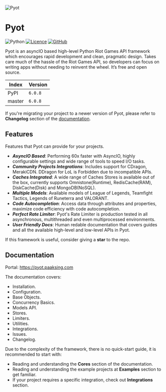 ![Pyot](banner.jpg)
# Pyot
![Python](https://img.shields.io/badge/python-3670A0?style=for-the-badge&logo=python&logoColor=ffdd54)
[![Licence](https://img.shields.io/github/license/Ileriayo/markdown-badges?style=for-the-badge)](https://github.com/paaksing/pyot/blob/master/LICENSE)
[![GitHub](https://img.shields.io/badge/github-%23121011.svg?style=for-the-badge&logo=github&logoColor=white)](https://github.com/paaksing/pyot)

Pyot is an asyncIO based high-level Python Riot Games API framework which encourages rapid development and clean, pragmatic design. Takes care much of the hassle of the Riot Games API, so developers can focus on writing apps without needing to reinvent the wheel. It’s free and open source.

| Index | Version |
| ---- | ------- |
| PyPI | `6.0.8` |
| master | `6.0.8` |

If you're migrating your project to a newer version of Pyot, please refer to **Changelog** section of the [documentation](https://pyot.paaksing.com).

## Features

Features that Pyot can provide for your projects.

- **_AsyncIO Based_**: Performing 60x faster with AsyncIO, highly configurable settings and wide range of tools to speed I/O tasks.
- **_Community Projects Integrations_**: Includes support for CDragon, MerakiCDN. DDragon for LoL is Forbidden due to incompatible APIs.
- **_Caches Integrated_**: A wide range of Caches Stores is available out of the box, currently supports Omnistone(Runtime), RedisCache(RAM), DiskCache(Disk) and MongoDB(NoSQL).
- **_Multiple Models_**: Available models of League of Legends, Teamfight Tactics, Legends of Runeterra and VALORANT.
- **_Code Autocompletion_**: Access data through attributes and properties, maximize code efficiency with code autocompletion.
- **_Perfect Rate Limiter_**: Pyot's Rate Limiter is production tested in all asynchronous, multithreaded and even multiprocessed environments.
- **_User Friendly Docs_**: Human redable documentation that covers guides and all the available high-level and low-level APIs in Pyot.

If this framework is useful, consider giving a **star** to the repo.

## Documentation

Portal: <https://pyot.paaksing.com>

The documentation covers:

- Installation.
- Configuration.
- Base Objects.
- Concurrency Basics.
- Models API.
- Stores.
- Limiters.
- Utilities.
- Integrations.
- Issues.
- Changelog.

Due to the complexity of the framework, there is no quick-start guide, it is recommended to start with:

- Reading and understanding the **Cores** section of the documentation.
- Reading and understanding the example projects at **Examples** section to get familiar.
- If your project requires a specific integration, check out **Integrations** section.
